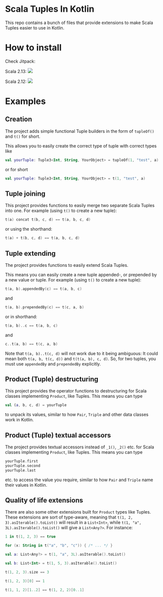 # Scala Tuples In Kotlin
This repo contains a bunch of files that provide extensions to make Scala Tuples easier to use in Kotlin.

# How to install
Check Jitpack:

Scala 2.13: [![](https://jitpack.io/v/Jolanrensen/ScalaTuplesInKotlin.svg)](https://jitpack.io/#Jolanrensen/ScalaTuplesInKotlin/alpha01-scala2.13-SNAPSHOT)

Scala 2.12: [![](https://jitpack.io/v/Jolanrensen/ScalaTuplesInKotlin.svg)](https://jitpack.io/#Jolanrensen/ScalaTuplesInKotlin/alpha01-scala2.12-SNAPSHOT)

# Examples
## Creation
The project adds simple functional Tuple builders in the form of `tupleOf()` and `t()` for short.

This allows you to easily create the correct type of tuple with correct types like
```kotlin
val yourTuple: Tuple3<Int, String, YourObject> = tupleOf(1, "test", a)
```
or for short
```kotlin
val yourTuple: Tuple3<Int, String, YourObject> = t(1, "test", a)
```

## Tuple joining
This project provides functions to easily merge two separate Scala Tuples into one.
For example (using `t()` to create a new tuple): 
```kotlin
t(a) concat t(b, c, d) == t(a, b, c, d)
```
or using the shorthand: 
```kotlin
t(a) + t(b, c, d) == t(a, b, c, d)
```

## Tuple extending
The project provides functions to easily extend Scala Tuples.

This means you can easily create a new tuple appended-, or prepended by a new value or tuple.
For example (using `t()` to create a new tuple):
```kotlin
t(a, b).appendedBy(c) == t(a, b, c)
```
and
```kotlin
t(a, b).prependedBy(c) == t(c, a, b)
```
or in shorthand:
```kotlin
t(a, b)..c == t(a, b, c)
```
and
```kotlin
c..t(a, b) == t(c, a, b)
```
Note that `t(a, b)..t(c, d)` will not work due to it being ambiguous:
It could mean both `t(a, b, t(c, d))` and `t(t(a, b), c, d)`.
So, for two tuples, you must use `appendedBy` and `prependedBy` explicitly.

## Product (Tuple) destructuring
This project provides the operator functions to destructuring for Scala classes implementing `Product`, like Tuples.
This means you can type 
```kotlin
val (a, b, c, d) = yourTuple
``` 
to unpack its values, similar to how `Pair`, `Triple` and other data classes work in Kotlin.

## Product (Tuple) textual accessors
The project provides textual accessors instead of `_1()`, `_2()` etc. for Scala classes implementing `Product`, like Tuples.
This means you can type 
```kotlin
yourTuple.first
yourTuple.second
yourTuple.last
```
etc. to access the value you require, similar to how `Pair` and `Triple` name their values in Kotlin.

## Quality of life extensions
There are also some other extensions built for `Product` types like Tuples. 
These extensions are sort of type-aware, meaning that `t(1, 2, 3).asIterable().toList()` will result in a `List<Int>`,
while `t(1, "a", 3L).asIterable().toList()` will give a `List<Any?>`.
For instance:

```kotlin
1 in t(1, 2, 3) == true

for (x: String in t("a", "b", "c")) { /* ... */ }

val a: List<Any?> = t(1, "a", 3L).asIterable().toList()

val b: List<Int> = t(1, 5, 3).asIterable().toList()

t(1, 2, 3).size == 3

t(1, 2, 3)[0] == 1

t(1, 1, 2)[1..2] == t(1, 2, 2)[0..1]
```